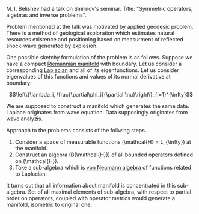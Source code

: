 <!-- Header: Smirnov's Seminar 2010-03-29 -->
<!-- Tag: math -->
<!-- Summary: Short extract from the talk on problem motivated by geodesic application. -->

M. I. Belishev had a talk on Smirnov's seminar. Title: "Symmetric operators,
algebras and inverse problems".

Problem mentioned at the talk was motivated by applied geodesic problem.
There is a method of geological exploration which estimates natural resources
existence and positioning based on measurment of reflected shock-wave
generated by explosion.

One possible sketchy formulation of the problem is as follows. Suppose we have
a compact [Riemannian manifold](http://en.wikipedia.org/wiki/Riemannian_manifold)
with boundary. Let us consider a corresponding [Laplacian](http://en.wikipedia.org/wiki/Laplace_operator)
and all of its eigenfunctions. Let us consider eigenvalues of this functions
and values of its normal derivative at boundary:

$$\left\{\lambda_i, \frac{\partial\phi_i}{\partial \nu}\right\}_{i=1}^{\infty}$$


We are supposed to construct a manifold which generates the same data.
Laplace originates from wave equation. Data supposingly originates from wave
analyzis.

Approach to the problems consists of the follwing steps.

1. Consider a space of measurable functions \(\mathcal{H} = L_{\infty}\) at the manifold.
2. Construct an algebra \(B(\mathcal{H})\) of all bounded operators defined on \(\mathcal{H}\).
3. Take a sub-algebra which is [von Neumann algebra](http://en.wikipedia.org/wiki/Von_Neumann_algebra) of functions related to Laplacian.

It turns out that all information about manifold is concentrated in this
sub-algebra. Set of all maximal elements of sub-algebra, with respect to partial order on
operators, coupled with operator metrics would generate a manifold, isometric to original one.
